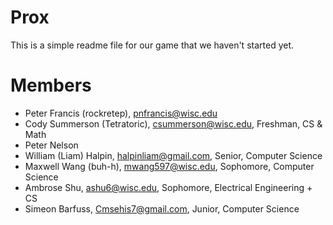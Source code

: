 # Prox

This is a simple readme file for our game that we haven't started yet.

# Members

- Peter Francis (rockretep), pnfrancis@wisc.edu
- Cody Summerson (Tetratoric), csummerson@wisc.edu, Freshman, CS & Math
- Peter Nelson
- William (Liam) Halpin, halpinliam@gmail.com, Senior, Computer Science
- Maxwell Wang (buh-h), mwang597@wisc.edu, Sophomore, Computer Science
- Ambrose Shu, ashu6@wisc.edu, Sophomore, Electrical Engineering + CS
- Simeon Barfuss, Cmsehis7@gmail.com, Junior, Computer Science
